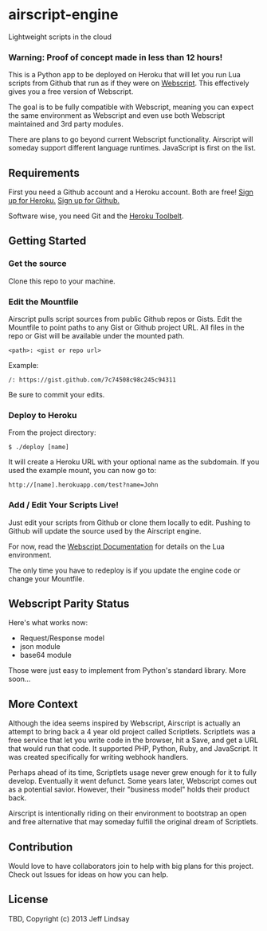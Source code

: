 # airscript-engine

Lightweight scripts in the cloud

### Warning: Proof of concept made in less than 12 hours!

This is a Python app to be deployed on Heroku that will let you run Lua
scripts from Github that run as if they were on
[Webscript](http://webscript.io). This effectively gives you a free
version of Webscript.

The goal is to be fully compatible with Webscript, meaning you can
expect the same environment as Webscript and even use both Webscript
maintained and 3rd party modules.

There are plans to go beyond current Webscript functionality.
Airscript will someday support different language runtimes. JavaScript
is first on the list.

## Requirements

First you need a Github account and a Heroku account. Both are free! [Sign up for Heroku.](https://api.heroku.com/signup) [Sign up for Github.](https://github.com/)

Software wise, you need Git and the [Heroku Toolbelt](https://toolbelt.heroku.com/).

## Getting Started

### Get the source
Clone this repo to your machine.

### Edit the Mountfile
Airscript pulls script sources from public Github repos or Gists. Edit
the Mountfile to point paths to any Gist or Github project URL. All
files in the repo or Gist will be available under the mounted path.

    <path>: <gist or repo url>

Example:

    /: https://gist.github.com/7c74508c98c245c94311
    
Be sure to commit your edits.

### Deploy to Heroku
From the project directory:

    $ ./deploy [name]

It will create a Heroku URL with your optional name as the subdomain. If
you used the example mount, you can now go to:

    http://[name].herokuapp.com/test?name=John 

### Add / Edit Your Scripts Live!
Just edit your scripts from Github or clone them locally to edit.
Pushing to Github will update the source used by the Airscript engine.

For now, read the [Webscript Documentation](https://www.webscript.io/documentation) for details on the Lua environment.

The only time you have to redeploy is if you update the engine code or
change your Mountfile.

## Webscript Parity Status
Here's what works now:

* Request/Response model
* json module
* base64 module

Those were just easy to implement from Python's standard library. More soon...

## More Context

Although the idea seems inspired by Webscript, Airscript is actually an attempt to bring back a 4 year old project called Scriptlets. Scriptlets was a free service that let you write code in the browser, hit a Save, and get a URL that would run that code. It supported PHP, Python, Ruby, and JavaScript. It was created specifically for writing webhook handlers. 

Perhaps ahead of its time, Scriptlets usage never grew enough for it to
fully develop. Eventually it went defunct. Some years later, Webscript comes out as a potential
savior. However, their "business model" holds their product back. 

Airscript is intentionally riding on their environment to bootstrap an open and free alternative that may someday fulfill the original dream of Scriptlets.

## Contribution

Would love to have collaborators join to help with big plans for this project. Check out Issues for ideas on how you can help.

## License

TBD, Copyright (c) 2013 Jeff Lindsay

